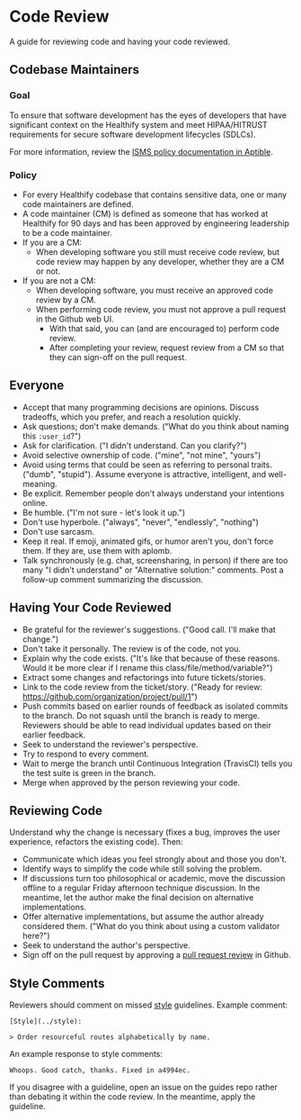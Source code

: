 # Code Review

A guide for reviewing code and having your code reviewed.

## Codebase Maintainers

### Goal

To ensure that software development has the eyes of developers that have
significant context on the Healthify system and meet HIPAA/HITRUST requirements
for secure software development lifecycles (SDLCs).

For more information, review the [ISMS policy documentation in Aptible][isms-policy-link].

### Policy

* For every Healthify codebase that contains sensitive data, one or many code
  maintainers are defined.
* A code maintainer (CM) is defined as someone that has worked at Healthify for 90
  days and has been approved by engineering leadership to be a code maintainer.
* If you are a CM:
  * When developing software you still must receive code review, but code review
    may happen by any developer, whether they are a CM or not.
* If you are not a CM:
  * When developing software, you must receive an approved code review by a CM.
  * When performing code review, you must not approve a pull request in the
    Github web UI.
    * With that said, you can (and are encouraged to) perform code review.
    * After completing your review, request review from a CM so that they can
      sign-off on the pull request.

## Everyone

* Accept that many programming decisions are opinions. Discuss tradeoffs, which
  you prefer, and reach a resolution quickly.
* Ask questions; don't make demands. ("What do you think about naming this
  `:user_id`?")
* Ask for clarification. ("I didn't understand. Can you clarify?")
* Avoid selective ownership of code. ("mine", "not mine", "yours")
* Avoid using terms that could be seen as referring to personal traits. ("dumb",
  "stupid"). Assume everyone is attractive, intelligent, and well-meaning.
* Be explicit. Remember people don't always understand your intentions online.
* Be humble. ("I'm not sure - let's look it up.")
* Don't use hyperbole. ("always", "never", "endlessly", "nothing")
* Don't use sarcasm.
* Keep it real. If emoji, animated gifs, or humor aren't you, don't force them.
  If they are, use them with aplomb.
* Talk synchronously (e.g. chat, screensharing, in person) if there are too many
  "I didn't understand" or "Alternative solution:" comments. Post a follow-up
  comment summarizing the discussion.

## Having Your Code Reviewed

* Be grateful for the reviewer's suggestions. ("Good call. I'll make that
  change.")
* Don't take it personally. The review is of the code, not you.
* Explain why the code exists. ("It's like that because of these reasons. Would
  it be more clear if I rename this class/file/method/variable?")
* Extract some changes and refactorings into future tickets/stories.
* Link to the code review from the ticket/story. ("Ready for review:
  https://github.com/organization/project/pull/1")
* Push commits based on earlier rounds of feedback as isolated commits to the
  branch. Do not squash until the branch is ready to merge. Reviewers should be
  able to read individual updates based on their earlier feedback.
* Seek to understand the reviewer's perspective.
* Try to respond to every comment.
* Wait to merge the branch until Continuous Integration (TravisCI)
  tells you the test suite is green in the branch.
* Merge when approved by the person reviewing your code.

## Reviewing Code

Understand why the change is necessary (fixes a bug, improves the user
experience, refactors the existing code). Then:

* Communicate which ideas you feel strongly about and those you don't.
* Identify ways to simplify the code while still solving the problem.
* If discussions turn too philosophical or academic, move the discussion offline
  to a regular Friday afternoon technique discussion. In the meantime, let the
  author make the final decision on alternative implementations.
* Offer alternative implementations, but assume the author already considered
  them. ("What do you think about using a custom validator here?")
* Seek to understand the author's perspective.
* Sign off on the pull request by approving a [pull request
  review][pr-review-docs] in Github.

## Style Comments

Reviewers should comment on missed [style](../style)
guidelines. Example comment:

    [Style](../style):

    > Order resourceful routes alphabetically by name.

An example response to style comments:

    Whoops. Good catch, thanks. Fixed in a4994ec.

If you disagree with a guideline, open an issue on the guides repo rather than
debating it within the code review. In the meantime, apply the guideline.

[isms-policy-link]:https://dashboard.aptible.com/gridiron/986de3df-091e-482a-b8c3-513ddd08cf87/
[pr-review-docs]:https://help.github.com/articles/about-pull-request-reviews/
